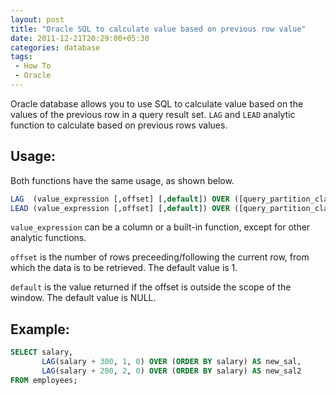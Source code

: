 ```yaml
---
layout: post
title: "Oracle SQL to calculate value based on previous row value"
date: 2011-12-21T20:29:00+05:30
categories: database
tags:
 - How To
 - Oracle
---
```


Oracle database allows you to use SQL to calculate value based on the values of
the previous row in a query result set. `LAG` and `LEAD` analytic function
to calculate based on previous rows values.

## Usage:
Both functions have the same usage, as shown below.

``` sql
LAG  (value_expression [,offset] [,default]) OVER ([query_partition_clause] order_by_clause)
LEAD (value_expression [,offset] [,default]) OVER ([query_partition_clause] order_by_clause)
```

`value_expression` can be a column or a built-in function, except for other
analytic functions.

`offset` is the number of rows preceeding/following the current row, from which
the data is to be retrieved. The default value is 1.

`default` is the value returned if the offset is outside the scope of the
window. The default value is NULL.

## Example:

``` sql
SELECT salary,
       LAG(salary + 300, 1, 0) OVER (ORDER BY salary) AS new_sal,
       LAG(salary + 200, 2, 0) OVER (ORDER BY salary) AS new_sal2
FROM employees;
```
